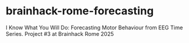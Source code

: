 # brainhack-rome-forecasting
I Know What You Will Do: Forecasting Motor Behaviour from EEG Time Series. Project #3 at Brainhack Rome 2025
